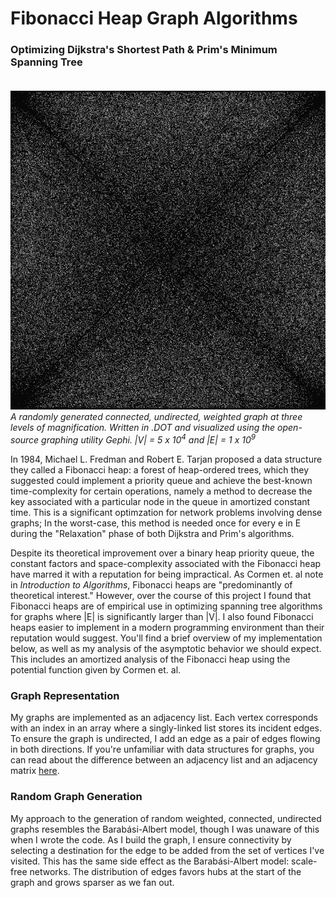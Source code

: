 # Fibonacci Heap Graph Algorithms
### Optimizing Dijkstra's Shortest Path & Prim's Minimum Spanning Tree<br><br>
![](Documentation/GraphAnimation.gif)<br>
_A randomly generated connected, undirected, weighted graph at three levels of magnification. Written in .DOT and visualized using the open-source graphing utility Gephi. |V| = 5 x 10<sup>4</sup> and |E| = 1 x 10<sup>9</sup>_<br>

In 1984, Michael L. Fredman and Robert E. Tarjan proposed a data structure they called a Fibonacci heap: a forest of heap-ordered trees, which they suggested could implement a priority queue and achieve the best-known time-complexity for certain operations, namely a method to decrease the key associated with a particular node in the queue in amortized constant time. This is a significant optimzation for network problems involving dense graphs; In the worst-case, this method is needed once for every e in E during the "Relaxation" phase of both Dijkstra and Prim's algorithms. 

Despite its theoretical improvement over a binary heap priority queue, the constant factors and space-complexity associated with the Fibonacci heap have marred it with a reputation for being impractical. As Cormen et. al note in _Introduction to Algorithms_, Fibonacci heaps are "predominantly of theoretical interest." However, over the course of this project I found that Fibonacci heaps are of empirical use in optimizing spanning tree algorithms for graphs where |E| is significantly larger than |V|. I also found Fibonacci heaps easier to implement in a modern programming environment than their reputation would suggest. You'll find a brief overview of my implementation below, as well as my analysis of the asymptotic behavior we should expect. This includes an amortized analysis of the Fibonacci heap using the potential function given by Cormen et. al.

### Graph Representation

My graphs are implemented as an adjacency list. Each vertex corresponds with an index in an array where a singly-linked list stores its incident edges. To ensure the graph is undirected, I add an edge as a pair of edges flowing in both directions. If you're unfamiliar with data structures for graphs, you can read about the difference between an adjacency list and an adjacency matrix [here](https://www.geeksforgeeks.org/comparison-between-adjacency-list-and-adjacency-matrix-representation-of-graph/).

### Random Graph Generation

My approach to the generation of random weighted, connected, undirected graphs resembles the Barabási-Albert model, though I was unaware of this when I wrote the code. As I build the graph, I ensure connectivity by selecting a destination for the edge to be added from the set of vertices I've visited. This has the same side effect as the Barabási-Albert model: scale-free networks. The distribution of edges favors hubs at the start of the graph and grows sparser as we fan out.  

